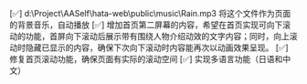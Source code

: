 [✅] d:\Project\AASelf\hata-web\public\music\Rain.mp3 将这个文件作为页面的背景音乐，自动播放
[✅] 增加首页第二屏幕的内容，希望在首页实现可向下滚动的功能，首屏向下滚动后展示带有围绕人物介绍动效的文字内容；同时，向上滚动时隐藏已显示的内容，确保下次向下滚动时内容能再次以动画效果呈现。
[✅] 修复首页滚动功能，确保页面有实际的滚动空间
[✅] 实现多语言功能（日语和中文）
